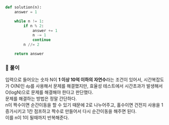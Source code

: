 ```py
def solution(n):
    answer = 1

    while n != 1:
        if n % 2:
            answer += 1
            n -= 1
            continue
        n //= 2

    return answer
```

### 📌 풀이

입력으로 들어오는 숫자 N이 **1 이상 10억 이하의 자연수**라는 조건이 있어서, 시간복잡도가 O(N)인 `dp`를 사용해서 문제를 해결했지만, 효율성 테스트에서 시간초과가 발생해서 O(logN)으로 문제를 해결해야 한다고 판단했다.  
문제를 해결하는 방법은 정말 간단하다.  
n이 짝수이면 순간이동을 할 수 있기 때문에 2로 나누어주고, 홀수이면 건전지 사용을 1증가시키고 1칸 점프하고 짝수로 만들어서 다시 순간이동을 해주면 된다.  
이를 n이 1이 될때까지 반복해준다.
